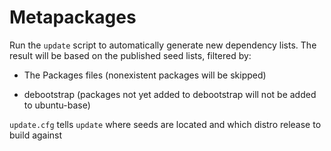 # Metapackages

Run the `update` script to automatically generate new dependency
lists.  The result will be based on the published seed lists, filtered
by:

- The Packages files (nonexistent packages will be skipped)

- debootstrap (packages not yet added to debootstrap will not be added
  to ubuntu-base)

`update.cfg` tells `update` where seeds are located and which distro release to build against
